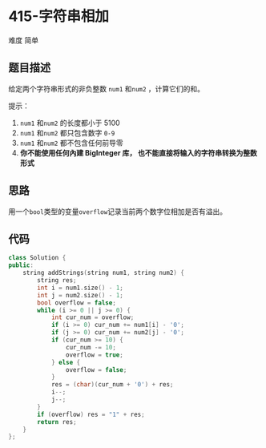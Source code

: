 # 415-字符串相加

难度 简单



## 题目描述

给定两个字符串形式的非负整数 `num1` 和`num2` ，计算它们的和。

提示：

1. `num1` 和`num2` 的长度都小于 5100
2. `num1` 和`num2` 都只包含数字 `0-9`
3. `num1` 和`num2` 都不包含任何前导零
4. **你不能使用任何內建 BigInteger 库， 也不能直接将输入的字符串转换为整数形式**



## 思路

用一个`bool`类型的变量`overflow`记录当前两个数字位相加是否有溢出。



## 代码

```c++
class Solution {
public:
    string addStrings(string num1, string num2) {
        string res;
        int i = num1.size() - 1;
        int j = num2.size() - 1;
        bool overflow = false;
        while (i >= 0 || j >= 0) {
            int cur_num = overflow;
            if (i >= 0) cur_num += num1[i] - '0';
            if (j >= 0) cur_num += num2[j] - '0';
            if (cur_num >= 10) {
                cur_num -= 10;
                overflow = true;
            } else {
                overflow = false;
            }
            res = (char)(cur_num + '0') + res;
            i--;
            j--;
        }
        if (overflow) res = "1" + res;
        return res;
    }
};
```

